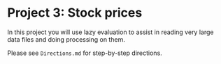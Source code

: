 # Project 3: Stock prices

In this project you will use lazy evaluation to assist in reading very large data files and doing processing on them.

Please see `Directions.md` for step-by-step directions.
